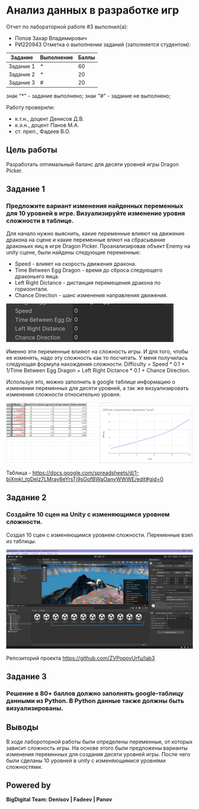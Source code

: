 # Анализ данных в разработке игр
Отчет по лабораторной работе #3 выполнил(а):
- Попов Захар Владимирович
- РИ220943
Отметка о выполнении заданий (заполняется студентом):

| Задание | Выполнение | Баллы |
| ------ | ------ | ------ |
| Задание 1 | * | 60 |
| Задание 2 | * | 20 |
| Задание 3 | # | 20 |

знак "*" - задание выполнено; знак "#" - задание не выполнено;

Работу проверили:
- к.т.н., доцент Денисов Д.В.
- к.э.н., доцент Панов М.А.
- ст. преп., Фадеев В.О.

## Цель работы
Разработать оптимальный баланс для десяти уровней игры Dragon Picker.

## Задание 1
### Предложите вариант изменения найденных переменных для 10 уровней в игре. Визуализируйте изменение уровня сложности в таблице.
Для начало нужно выяснить, какие переменные влияют на движение дракона на сцене и какие переменные вляют на сбрасывание драконьих яиц в игре Dragon Picker. Проанализировав объект Enemy на unity сцене, были найдены следующие переменные:
- Speed - влияет на скорость движения дракона.
- Time Between Egg Dragon - время до сброса следующего драконьего яица.
- Left Right Dictance -  дистанция перемещения дракона по горизонтали.
- Chance Direction - шанс изменения направления движения.

![image](https://github.com/ZVPopovUrfu/DA-in-gamedev/blob/main/lab3/переменные.png)

Именно эти переменные влияют на сложность игры. И для того, чтобы ее изменять, надо эту сложность как то посчитать. У меня получилась следующая формула нахождения сложности: Difficulty = Speed * 0.1 + 1/Time Between Egg Dragon + Left Right Dictance * 0.1 + Chance Direction.

Используя это, можно заполнить в google таблице информацию о изменении переменных для десяти уровней, а так же визуализировать изменения сложности относительно уровня.

![image](https://github.com/ZVPopovUrfu/DA-in-gamedev/blob/main/lab3/таблица.png)

Таблица - https://docs.google.com/spreadsheets/d/1-biXmkI_tgDelz7LMray8eYrsTj9sGofBWaOanvWWWE/edit#gid=0

## Задание 2
### Создайте 10 сцен на Unity с изменяющимся уровнем сложности.
Создал 10 сцен с изменяющимся уровнем сложности. Переменные взял из таблицы.

![image](https://github.com/ZVPopovUrfu/DA-in-gamedev/blob/main/lab3/unity.png)

Репозиторий проекта https://github.com/ZVPopovUrfu/lab3

## Задание 3
### Решение в 80+ баллов должно заполнять google-таблицу данными из Python. В Python данные также должны быть визуализированы.

## Выводы
В ходе лабороторной работы были определены переменные, от которых зависит сложность игры. На основе этого были предложены варианты изменения перемннных для создания десяти уровней игры. После чего были сделаны 10 уровней в unity с изменяющимися уровнями сложностями.

## Powered by

**BigDigital Team: Denisov | Fadeev | Panov**

